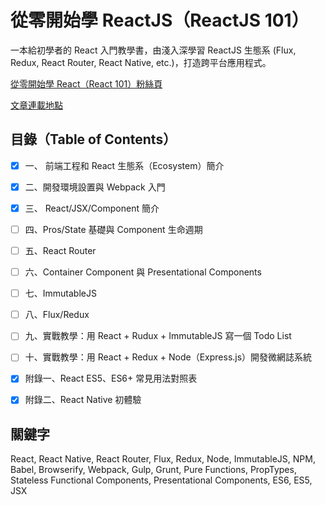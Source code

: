 # 從零開始學 ReactJS（ReactJS 101）
一本給初學者的 React 入門教學書，由淺入深學習 ReactJS 生態系 (Flux, Redux, React Router, React Native, etc.)，打造跨平台應用程式。

[從零開始學 React（React 101）粉絲頁](https://www.facebook.com/reactjs101/)

[文章連載地點](http://blog.techbridge.cc/)

## 目錄（Table of Contents）

- [X]  一、 前端工程和 React 生態系（Ecosystem）簡介

- [X]  二、開發環境設置與 Webpack 入門

- [X] 三、 React/JSX/Component 簡介

- [ ] 四、Pros/State 基礎與 Component 生命週期 

- [ ] 五、React Router

- [ ] 六、Container Component 與 Presentational Components

- [ ] 七、ImmutableJS

- [ ] 八、Flux/Redux

- [ ] 九、實戰教學：用 React + Rudux + ImmutableJS 寫一個 Todo List

- [ ] 十、實戰教學：用 React + Redux + Node（Express.js）開發微網誌系統

- [X] 附錄一、React ES5、ES6+ 常見用法對照表

- [X] 附錄二、React Native 初體驗

## 關鍵字
React, React Native, React Router, Flux, Redux, Node, ImmutableJS, NPM, Babel, Browserify, Webpack, Gulp, Grunt, Pure Functions, PropTypes, Stateless Functional Components, Presentational Components, ES6, ES5, JSX




